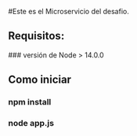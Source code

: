 #Este es el Microservicio del desafio.

## Requisitos:
### versión de Node > 14.0.0

## Como iniciar
### npm install
### node app.js
